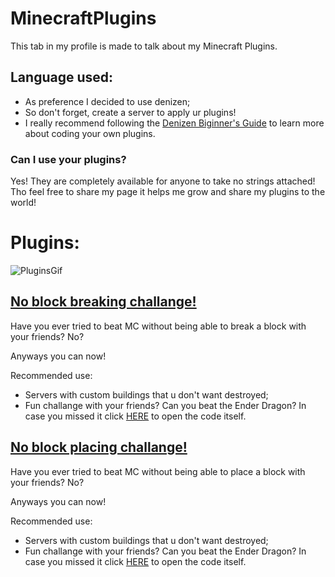 # MinecraftPlugins
This tab in my profile is made to talk about my Minecraft Plugins.

## Language used:
- As preference I decided to use denizen;
- So don't forget, create a server to apply ur plugins!
- I really recommend following the [Denizen Biginner's Guide](https://guide.denizenscript.com/) to learn more about coding your own plugins.

### Can I use your plugins?

Yes! They are completely available for anyone to take no strings attached!
Tho feel free to share my page it helps me grow and share my plugins to the world!

# Plugins:
![PluginsGif](pluginsmc.gif)
## [No block breaking challange!](https://github.com/rode-lim/MinecraftPlugins/tree/main/NoBlocks)
Have you ever tried to beat MC without being able to break a block with your friends? No?

Anyways you can now!

Recommended use:
- Servers with custom buildings that u don't want destroyed;
- Fun challange with your friends? Can you beat the Ender Dragon?
In case you missed it click [HERE]() to open the code itself.

## [No block placing challange!](https://github.com/rode-lim/MinecraftPlugins/tree/main/NoBlockPlacement)
Have you ever tried to beat MC without being able to place a block with your friends? No?

Anyways you can now!

Recommended use:
- Servers with custom buildings that u don't want destroyed;
- Fun challange with your friends? Can you beat the Ender Dragon?
In case you missed it click [HERE]() to open the code itself.
